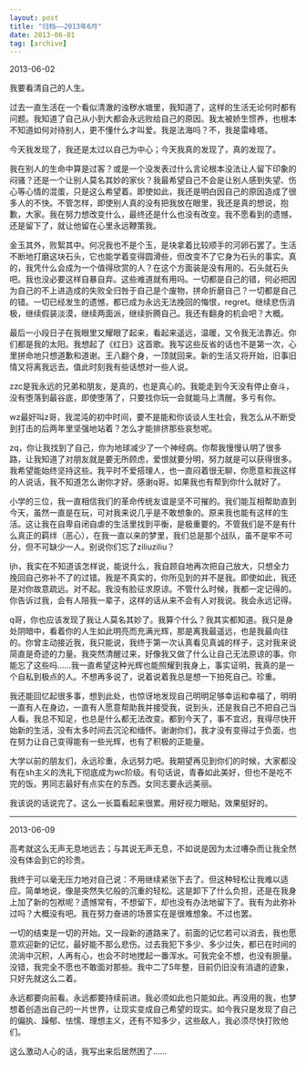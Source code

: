 ```yaml
---
layout: post
title: "归档——2013年6月"
date: 2013-06-01
tag: [archive]
---
```

2013-06-02

我要看清自己的人生。

过去一直生活在一个看似清澈的浊秽水塘里，我知道了，这样的生活无论何时都有问题。我知道了自己从小到大都会永远败给自己的原因。我太被娇生惯养，也根本不知道如何对待别人，更不懂什么才叫爱。我是法海吗？不，我是雷峰塔。

今天我发现了，我还是太过以自己为中心；今天我真的发现了，真的发现了。

我在别人的生命中算是过客？或是一个没发表过什么言论根本没法让人留下印象的闷骚？还是一个让别人莫名其妙的家伙？我最希望自己不会是让别人感到失望、伤心等心情的混蛋，只是这么希望着。即使如此，我还是明白因自己的原因造成了很多人的不快。不管怎样，即使别人真的没有把我放在眼里，我还是真的想说，抱歉，大家。我在努力想改变什么，最终还是什么也没有改变。我不愿看到的遗憾，还是留下了，就让他留在心里永远鞭策我。

金玉其外，败絮其中。何况我也不是个玉，是块拿着比较顺手的河卵石罢了。生活不断地打磨这块石头，它也能学着变得圆滑些，但改变不了它身为石头的事实。真的，我凭什么会成为一个值得欣赏的人？在这个方面装是没有用的。石头就石头吧。我也没必要这样自暴自弃。这些难道就有用吗。一切都是自己的错，何必把因为自己的不上进造成的失败全归咎于自己是个废物，拼命折磨自己？一切都是自己的错。一切已经发生的遗憾，都已成为永远无法挽回的悔恨，regret。继续悲伤消极，继续假装淡漠，继续两面派，继续折腾自己。我还有翻身的机会吧？大概。

最后一小段日子在我眼里又耀眼了起来，看起来遥远，温暖，又令我无法靠近。你们都是我的太阳。我想起了《红日》这首歌。我写这些反省的话也不是第一次，心里拼命地只想道歉和道谢。王八翻个身，一顶就回来。新的生活又将开始，旧事旧情又将离我远去。值此时刻我有些话想对一些人说。

zzc是我永远的兄弟和朋友，是真的，也是真心的。我能走到今天没有停止奋斗，没有堕落到最谷底，即使堕落了，只要找你玩一会就能马上清醒。多亏有你。

wz最好叫z哥，我混沌的初中时间，要不是能和你谈谈人生社会，我怎么从不断受到打击的后两年里坚强地站着？怎么才能排挤那些哀愁呢。

zq，你让我找到了自己，你为地球减少了一个神经病。你帮我慢慢认明了很多路，让我知道了对朋友就是要无所顾虑，爱恨就要分明，努力就是可以获得很多。我希望能始终坚持这些。我平时不爱搭理人，也一直闷着很无聊，你愿意和我这样的人说话，我不知道怎么谢你才好。感谢q哥。如果我也有帮到你什么就好了。

小学的三位，我一直相信我们的革命传统友谊是坚不可摧的。我们能互相帮助直到今天，虽然一直是在玩，可对我来说几乎是不敢想象的。原来我也能有这样的生活。这让我在自卑自闭自虐的生活里找到平衡，是极重要的。不管我们是不是有什么真正的羁绊（恶心），在我一直以来的梦里，我们总是那个战队，虽不是牢不可分，但不可缺少一人。别说你们忘了ziliuziliu？

ljh，我实在不知道该怎样说，能说什么，我自顾自地再次把自己放大，只想全力挽回自己弥补不了的过错。我是不真实的，你所见到的并不是我。即使如此，我还是对你故意疏远。对不起。我没有脸征求原谅。不管什么时候，我都一定记得的。你告诉过我，会有人陪我一辈子，这样的话从来不会有人对我说。我会永远记得。

q哥，你也应该发现了我让人莫名其妙了。我算个什么？我其实都知道。我只是身处阴暗中，看着你的人生如此明亮而充满光辉，那是离我最遥远，也是我最向往的。你曾主动接近我，我只能说，我终于第一次认真看见真诚的样子，这对我来说简直是奇迹的力量。我突然清醒过来，好像我又做了什么让自己无法原谅的事。你能忘了这些吗……我一直希望这种光辉也能照耀到我身上，事实证明，我真的是一个自私到极点的人。不想再多说了，说着说着我总是想一下拍死自己。珍重。

我还能回忆起很多事，想到此处，也惊讶地发现自己明明足够幸运和幸福了，明明一直有人在身边，一直有人愿意帮助我并接受我，说到头，还是我自己不把自己当人看。我总不知足，也总是什么都无法改变。都到今天了，事不宜迟，我得尽快开始新的生活，没有太多时间去沉沦和缅怀。谢谢你们，我才没有变得过于负面，也在努力让自己变得能有一些光辉，也有了积极的正能量。

大学以前的朋友们，永远珍重，永远努力吧。我期望再见到你们的时候，大家都没有在sh主义的洗礼下彻底成为wc阶级。有句话说，青春如此美好，但也不是吃不完的饭。男同志最好有点实在的东西。女同志要永远美丽。

我该说的话说完了。这么一长篇看起来很累。用好视力眼贴，效果挺好的。

---
2013-06-09

高考就这么无声无息地远去；与其说无声无息，不如说是因为太过嘈杂而让我全然没有体会到它的珍贵。

我终于可以毫无压力地对自己说：不用继续紧张下去了。但这种轻松让我难以适应。简单地说，像是突然失忆般的沉重的轻松。这是卸下了什么负担，还是在我身上加了新的包袱呢？遗憾常有，不想留下，却也没有办法地留下了。我有为此弥补过吗？大概没有吧。我在努力奋进的场景实在是很难想象。不过也罢。

一切的结束是一切的开始。又一段新的道路来了。前面的记忆若可以消去，我也愿意欢迎新的记忆，最好能不那么悲伤。过去我犯下多少、多少过失，都已在时间的流淌中沉积，人再有心，也会不时地搅起一番浑水。可我完全不想，也没有胆量。没错，我完全不愿也不敢面对那些。我中二了5年整，目前仍旧没有消退的迹象，只好先就这么二着。

永远都要向前看。永远都要持续前进。我必须如此也只能如此。再没用的我，也梦想着创造出自己的一片世界，让现实变成自己希望的现实。如今我只是发现了自己的偏执、躁郁、怯懦、理想主义，还有不知多少，这些敌人，我必须尽快打败他们。

这么激动人心的话，我写出来后居然困了……
